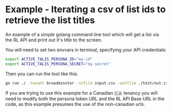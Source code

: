 # Example - Iterating a csv of list ids to retrieve the list titles

An example of a simple golang command line tool which will get a list via the RL API and print out it's title to the screen.

You will need to set two envvars in terminal, specifying your API credentials:

```bash
export ACTIVE_TALIS_PERSONA_ID="my-id"
export ACTIVE_TALIS_PERSONA_SECRET="my-secret"
```

Then you can run the tool like this:

```bash
go run ./ -tenant broadminster -infile input.csv -outfile ./test/out.csv
```

If you are trying to use this example for a Canadian 🇨🇦  tenancy you will need to modify both the persona token URL and the RL API Base URL in the code,
as this example presumes the use of the non-canadian urls.

